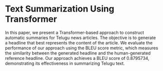 # Text Summarization Using Transformer
In this paper, we present a Transformer-based approach to construct automatic summaries for Telugu news articles. The objective is to generate a headline that best represents the content of the article. We evaluate the performance of our approach using the BLEU score metric, which measures the similarity between the generated headline and the human-generated reference headline. Our approach achieves a BLEU score of 0.8795734, demonstrating its effectiveness in summarizing Telugu text.
